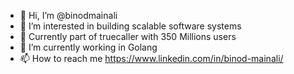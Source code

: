 - 👋 Hi, I’m @binodmainali
- 👀 I’m interested in building scalable software systems
- 🚀 Currently part of truecaller with 350 Millions users
- 🌱 I’m currently working in Golang
- 📫 How to reach me https://www.linkedin.com/in/binod-mainali/

<!---
binodmainali1/binodmainali1 is a ✨ special ✨ repository because its `README.md` (this file) appears on your GitHub profile.
You can click the Preview link to take a look at your changes.
--->
